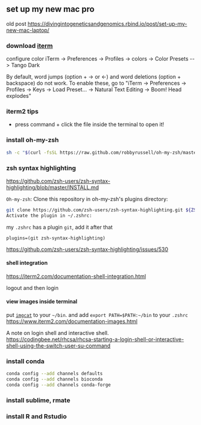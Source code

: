 
## set up my new mac pro

old post https://divingintogeneticsandgenomics.rbind.io/post/set-up-my-new-mac-laptop/

### download [iterm](https://www.iterm2.com/)

configure color
iTerm → Preferences → Profiles → colors -> Color Presets --> Tango Dark

By default, word jumps (option + → or ←) and word deletions (option + backspace) do not work. To enable these, go to "iTerm → Preferences → Profiles → Keys → Load Preset... → Natural Text Editing → Boom! Head explodes"

### iterm2 tips 

* press command + click the file inside the terminal to open it!

### install oh-my-zsh

```bash
sh -c "$(curl -fsSL https://raw.github.com/robbyrussell/oh-my-zsh/master/tools/install.sh)"
```

### zsh syntax highlighting

https://github.com/zsh-users/zsh-syntax-highlighting/blob/master/INSTALL.md

`Oh-my-zsh`:
Clone this repository in oh-my-zsh's plugins directory:

```bash
git clone https://github.com/zsh-users/zsh-syntax-highlighting.git ${ZSH_CUSTOM:-~/.oh-my-zsh/custom}/plugins/zsh-syntax-highlighting
Activate the plugin in ~/.zshrc:
```

my `.zshrc` has a plugin `git`, add it after that 

```
plugins=(git zsh-syntax-highlighting)

```
https://github.com/zsh-users/zsh-syntax-highlighting/issues/530
#### shell integration

https://iterm2.com/documentation-shell-integration.html

logout and then login

#### view images inside terminal
put [`imgcat`](https://www.iterm2.com/utilities/imgcat) to your `~/bin`.
and add `export PATH=$PATH:~/bin` to your `.zshrc`
https://www.iterm2.com/documentation-images.html



A note on login shell and interactive shell.
https://codingbee.net/rhcsa/rhcsa-starting-a-login-shell-or-interactive-shell-using-the-switch-user-su-command

### install conda

```bash
conda config --add channels defaults
conda config --add channels bioconda
conda config --add channels conda-forge
```

### install sublime, rmate
### install R and Rstudio


